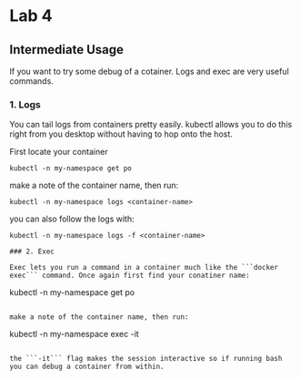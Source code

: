 # Lab 4

## Intermediate Usage

If you want to try some debug of a cotainer. Logs and exec are very useful commands.

### 1. Logs

You can tail logs from containers pretty easily. kubectl allows you to do this right from you desktop without having to hop onto the host.

First locate your container

```
kubectl -n my-namespace get po
```

make a note of the container name, then run:

```
kubectl -n my-namespace logs <container-name>
```

you can also follow the logs with:

```
kubectl -n my-namespace logs -f <container-name>

### 2. Exec

Exec lets you run a command in a container much like the ```docker exec``` command. Once again first find your conatiner name:

```
kubectl -n my-namespace get po
```

make a note of the container name, then run:

```
kubectl -n my-namespace exec -it <container-name> <command>
```

the ```-it``` flag makes the session interactive so if running bash you can debug a container from within.
